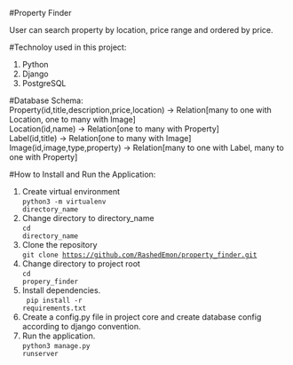 #Property Finder

User can search property by location, price range and ordered by price.<br>

#Technoloy used in this project:<br>

1. Python<br>
2. Django<br>
3. PostgreSQL<br>

#Database Schema:<br>
Property(id,title,description,price,location) -> Relation[many to one with Location, one to many with Image]<br>
Location(id,name) -> Relation[one to many with Property] <br>
Label(id,title) -> Relation[one to many with Image] <br>
Image(id,image,type,property) -> Relation[many to one with Label, many to one with Property]<br>

#How to Install and Run the Application: <br>

1. Create virtual environment<br>
   <code>python3 -m virtualenv directory_name</code><br>
2. Change directory to directory_name<br>
   <code>cd directory_name</code><br>
3. Clone the repository<br>
   <code>git clone https://github.com/RashedEmon/property_finder.git</code><br>
4. Change directory to project root<br>
   <code>cd propery_finder</code><br>
5. Install dependencies.<br>
   <code> pip install -r requirements.txt</code><br>
6. Create a config.py file in project core and create database config according to django convention.<br>
7. Run the application.<br>
   <code>python3 manage.py runserver</code><br>
